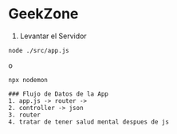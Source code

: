 # GeekZone
1. Levantar el Servidor
```
node ./src/app.js 
```
o
```
npx nodemon
````

```
### Flujo de Datos de la App
1. app.js -> router -> 
2. controller -> json
3. router
4. tratar de tener salud mental despues de js


